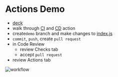 # Actions Demo
- [deck](https://docs.google.com/presentation/d/1X6X_wcBcu-nctwdvbxdx90EJwYyimKHmpbWadM2_rmA/edit#slide=id.g714cb9b105_0_2709)
- walk through [CI](.github/workflows/ci.yml) and [CD](.github/workflows/deploy-prod.yml) action
- create`demo` branch and make changes to [index.js](src/index.js)
- `commit`, `push`, create `pull request`
- in Code Review
  - review Checks tab
  - accept `pull request`
- review Actions tab

![workflow](https://user-images.githubusercontent.com/6351798/48032310-63842400-e114-11e8-8db0-06dc0504dcb5.png)
